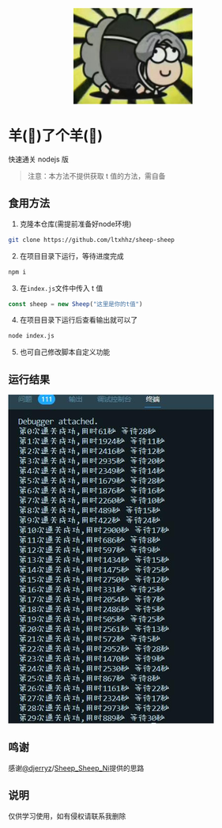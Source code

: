 <div align="center"><img src="./kunkun.png"/></div>

# 羊(🐴)了个羊(💪)

快速通关 nodejs 版
> 注意：本方法不提供获取 t 值的方法，需自备

## 食用方法
1. 克隆本仓库(需提前准备好node环境)
```bash
git clone https://github.com/ltxhhz/sheep-sheep
```
2. 在项目目录下运行，等待进度完成
```bash
npm i
```
3. 在`index.js`文件中传入 t 值
```js
const sheep = new Sheep("这里是你的t值")
```
4. 在项目目录下运行后查看输出就可以了
```bash
node index.js
```
5. 也可自己修改脚本自定义功能

## 运行结果
![结果](./result.jpg)

## 鸣谢
感谢[@djerryz](https://github.com/djerryz)/[Sheep_Sheep_Ni](https://github.com/djerryz/Sheep_Sheep_Ni)提供的思路

## 说明
仅供学习使用，如有侵权请联系我删除